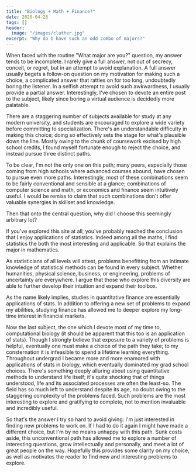 ```yaml
---
title: "Biology + Math + Finance?"
date: 2020-04-28
tags: []
header:
  image: "/images/clutter.jpg"
excerpt: "Why do I have such an odd combo of majors?"
---
```


When faced with the routine "What major are you?" question, my answer tends to be incomplete. I rarely give a full answer, not out of secrecy, conceit, or regret, but in an attempt to avoid explanation. A full answer usually begets a follow-on question on my motivation for making such a choice, a complicated answer that rattles on for too long, undoubtedly boring the listener. In a selfish attempt to avoid such awkwardness, I usually provide a partial answer. Interestingly, I've chosen to devote an entire post to the subject, likely since boring a virtual audience is decidedly more palatable.

There are a staggering number of subjects available for study at any modern university, and students are encouraged to explore a wide variety before committing to specialization. There's an understandable difficulty in making this choice; doing so effectively sets the stage for what's plausible down the line. Mostly owing to the chunk of coursework excised by high school credits, I found myself fortunate enough to reject the choice, and instead pursue three distinct paths.

To be clear, I'm not the only one on this path; many peers, especially those coming from high schools where advanced courses abound, have chosen to pursue even more paths. Interestingly, most of these combinations seem to be fairly conventional and sensible at a glance; combinations of computer science and math, or economics and finance seem intuitively useful. I would be remiss to claim that such combinations don't offer valuable synergies in skillset and knowledge.

Then that onto the central question, why did I choose this seemingly arbitrary lot?

If you've explored this site at all, you've probably reached the conclusion that I enjoy applications of statistics. Indeed among all the maths, I find statistics the both the most interesting and applicable. So that explains the major in mathematics.

As statisticians of all levels will attest, problems benefitting from an intimate knowledge of statistical methods can be found in every subject. Whether humanities, physical science, business, or engineering, problems of uncertainty are everywhere. I argue that those who explore this diversity are able to further develop their intuition and expand their toolbox.

As the name likely implies, studies in quantitative finance are essentially applications of stats. In addition to offering a new set of problems to expand my abilities, studying finance has allowed me to deeper explore my long-time interest in financial markets.

Now the last subject, the one which I devote most of my time to, computational biology (it should be apparent that this too is an application of stats). Though I strongly believe that exposure to a variety of problems is helpful, eventually one must make a choice of the path they take; to my consternation it is infeasible to spend a lifetime learning everything. Throughout undergrad I became more and more enamored with applications of stats in biology, which eventually dominated my grad school choices. There's something deeply alluring about using quantitative methods to understand life itself; it's quite shocking that of things understood, life and its associated processes are often the least-so. The field has so much left to understand despite its age, no doubt owing to the staggering complexity of the problems faced. Such problems are the most interesting to explore and gratifying to complete, not to mention invaluable and incredibly useful.

So that's the answer I try so hard to avoid giving: I'm just interested in finding new problems to work on. If I had to do it again I might have made a different choice, but I'm by no means unhappy with this path. Sunk costs aside, this unconventional path has allowed me to explore a number of interesting questions, grow intellectually and personally, and meet a lot of great people on the way. Hopefully this provides some clarity on my choice, as well as motivates the reader to find new and interesting problems to explore.
